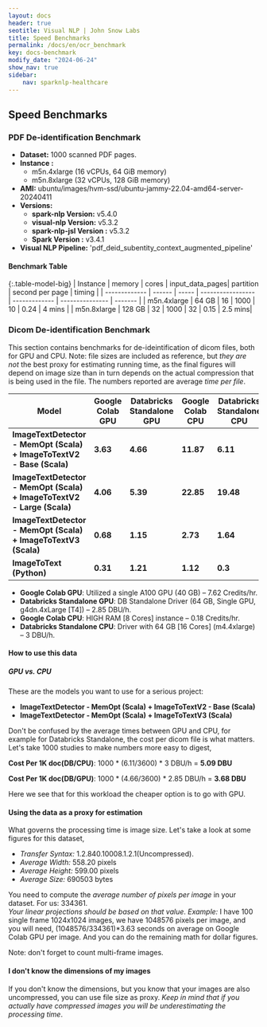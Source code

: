 ```yaml
---
layout: docs
header: true
seotitle: Visual NLP | John Snow Labs
title: Speed Benchmarks
permalink: /docs/en/ocr_benchmark
key: docs-benchmark
modify_date: "2024-06-24"
show_nav: true
sidebar:
    nav: sparknlp-healthcare
---
```


<div class="h3-box" markdown="1">

## Speed Benchmarks

### PDF De-identification Benchmark

- **Dataset:** 1000 scanned PDF pages.
- **Instance :** 
  - m5n.4xlarge (16 vCPUs, 64 GiB memory) 
  - m5n.8xlarge (32 vCPUs, 128 GiB memory)
- **AMI:** ubuntu/images/hvm-ssd/ubuntu-jammy-22.04-amd64-server-20240411
- **Versions:**
  - **spark-nlp Version:** v5.4.0
  - **visual-nlp Version:** v5.3.2
  - **spark-nlp-jsl Version :** v5.3.2
  - **Spark Version :** v3.4.1
- **Visual NLP Pipeline:** 'pdf_deid_subentity_context_augmented_pipeline'

</div><div class="h3-box" markdown="1">

#### Benchmark Table

{:.table-model-big}
| Instance      | memory | cores | input\_data\_pages| partition     | second per page | timing  |
| ------------- | ------ | ----- | ----------------- | ------------- | --------------- | ------- |
| m5n.4xlarge   | 64 GB  | 16    | 1000              | 10            | 0.24            | 4 mins  |
| m5n.8xlarge   | 128 GB | 32    | 1000              | 32            | 0.15            | 2.5 mins|


### Dicom De-identification Benchmark
This section contains benchmarks for de-ideintification of dicom files, both for GPU and CPU. 
Note: file sizes are included as reference, but *they are not* the best proxy for estimating running time, as the final figures will depend on image size than in turn depends on the actual compression that is being used in the file.
The numbers reported are average *time per file*.


| **Model**                                                   | **Google Colab GPU** | **Databricks Standalone GPU** | **Google Colab CPU** | **Databricks Standalone CPU** |
|------------------------------------------------------------|----------------------|------------------------------|----------------------|------------------------------|
| **ImageTextDetector - MemOpt (Scala) + ImageToTextV2 - Base (Scala)**  | **3.63**            | **4.66**                     | **11.87**            | **6.11**                     |
| **ImageTextDetector - MemOpt (Scala) + ImageToTextV2 - Large (Scala)** | **4.06**            | **5.39**                     | **22.85**            | **19.48**                    |
| **ImageTextDetector - MemOpt (Scala) + ImageToTextV3 (Scala)**         | **0.68**            | **1.15**                     | **2.73**             | **1.64**                     |
| **ImageToText (Python)**                                   | **0.31**            | **1.21**                     | **1.12**             | **0.3**                      |




* **Google Colab GPU**: Utilized a single A100 GPU (40 GB) – 7.62 Credits/hr.
* **Databricks Standalone GPU**: DB Standalone Driver (64 GB, Single GPU, g4dn.4xLarge [T4]) – 2.85 DBU/h.
* **Google Colab CPU**: HIGH RAM [8 Cores] instance – 0.18 Credits/hr.
* **Databricks Standalone CPU**: Driver with 64 GB [16 Cores] (m4.4xlarge) – 3 DBU/h.


#### How to use this data
##### GPU vs. CPU
These are the models you want to use for a serious project:
* **ImageTextDetector - MemOpt (Scala) + ImageToTextV2 - Base (Scala)**
* **ImageTextDetector - MemOpt (Scala) + ImageToTextV3 (Scala)**

Don't be confused by the average times between GPU and CPU, for example for Databricks Standalone, the cost per dicom file is what matters. Let's take 1000 studies to make numbers more easy to digest,


**Cost Per 1K doc(DB/CPU)**:
1000 * (6.11/3600) * 3 DBU/h = **5.09 DBU**

**Cost Per 1K doc(DB/GPU)**:
1000 * (4.66/3600) * 2.85 DBU/h = **3.68 DBU**

Here we see that for this workload the cheaper option is to go with GPU.

#### Using the data as a proxy for estimation
What governs the processing time is image size. Let's take a look at some figures for this dataset,
* *Transfer Syntax:* 1.2.840.10008.1.2.1(Uncompressed).
* *Average Width:* 558.20 pixels
* *Average Height:* 599.00 pixels
* *Average Size:* 690503 bytes

You need to compute the *average number of pixels per image* in your dataset. For us: 334361.</br>
_Your linear projections should be based on that value_.
*Example:* I have 100 single frame 1024x1024 images, we have 1048576 pixels per image, and you will need, (1048576/334361)*3.63 seconds on average on Google Colab GPU per image. And you can do the remaining math for dollar figures.

Note: don't forget to count multi-frame images.

#### I don't know the dimensions of my images
If you don't know the dimensions, but you know that your images are also uncompressed, you can use file size as proxy. 
_Keep in mind that if you actually have compressed images you will be underestimating the processing time_.




</div>
